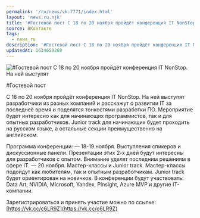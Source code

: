 ```yaml
---
permalink: '/ru/news/vk-7771/index.html'
layout: 'news.ru.njk'
title: '#Гостевой пост С 18 по 20 ноября пройдёт конференция IT NonStop.'
source: ВКонтакте
tags:
  - news_ru
description: '#Гостевой пост С 18 по 20 ноября пройдёт конференция IT NonStop.'
updatedAt: 1634659260
---
```

![#Гостевой пост С 18 по 20 ноября пройдёт конференция IT NonStop. На ней выступят](https://sun9-41.userapi.com/sun9-76/impg/Gvs35xCO_FzhJ27tRcPfPDhbz4uPtj08pRVqog/0ZkYMMEgoIs.jpg?size=1280x824&quality=96&sign=346c8a34329431a3f4716615d7007f35&c_uniq_tag=SvsYH12xVUQL2wedCiT8qvpOoC2VSBkugSXtE_HfjF4&type=album)

#Гостевой пост

С 18 по 20 ноября пройдёт конференция IT NonStop. На ней выступят разработчики из разных компаний и расскажут о развитии IT за последнеё время и поделятся тонкостями разработки ПО. Мероприятие будет интересно как для начинающих программистов, так и для опытных разработчиков. Junior track для начинающих будет проходить на русском языке, а остальные секции преимущественно на английском.

Программа конференции:
— 18-19 ноября. Выступления спикеров и дискуссионные панели. Презентации этих 2-х дней будут интересны для разработчиков с опытом. Внимание уделят последним решениям в сфере IТ.
— 20 ноября. Мастер-классы и Junior track. Мастер-классы подойдут как любителям, так и опытным разработчикам. Junior track будет ориентирован на новичков.
В конференции будут участвовать: Data Art, NVIDIA, Microsoft, Yandex, Pinsight, Azure MVP и другие IT-компании.

Зарегистрироваться и принять участие можно по ссылке: [https://vk.cc/c6LR9Z](https://vk.cc/c6LR9Z)
